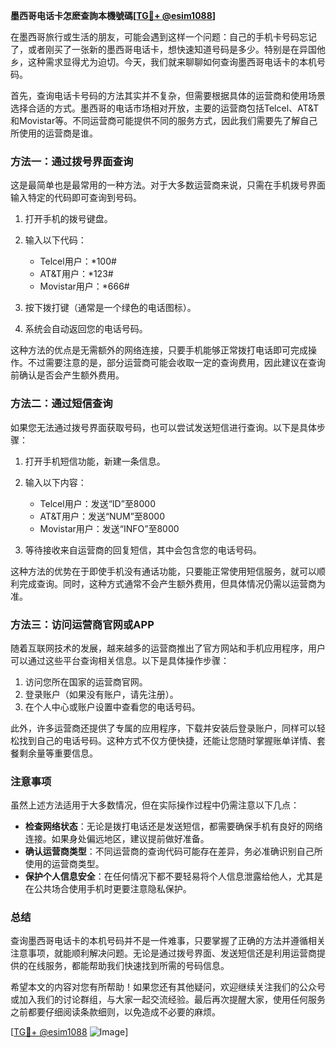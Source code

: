 **墨西哥电话卡怎麽查詢本機號碼[[TG💪+ @esim1088](https://t.me/s/esim1088)]**

在墨西哥旅行或生活的朋友，可能会遇到这样一个问题：自己的手机卡号码忘记了，或者刚买了一张新的墨西哥电话卡，想快速知道号码是多少。特别是在异国他乡，这种需求显得尤为迫切。今天，我们就来聊聊如何查询墨西哥电话卡的本机号码。

首先，查询电话卡号码的方法其实并不复杂，但需要根据具体的运营商和使用场景选择合适的方式。墨西哥的电话市场相对开放，主要的运营商包括Telcel、AT&T和Movistar等。不同运营商可能提供不同的服务方式，因此我们需要先了解自己所使用的运营商是谁。

### **方法一：通过拨号界面查询**

这是最简单也是最常用的一种方法。对于大多数运营商来说，只需在手机拨号界面输入特定的代码即可查询到号码。

1. 打开手机的拨号键盘。
2. 输入以下代码：
   - Telcel用户：*100#
   - AT&T用户：*123#
   - Movistar用户：*666#

3. 按下拨打键（通常是一个绿色的电话图标）。
4. 系统会自动返回您的电话号码。

这种方法的优点是无需额外的网络连接，只要手机能够正常拨打电话即可完成操作。不过需要注意的是，部分运营商可能会收取一定的查询费用，因此建议在查询前确认是否会产生额外费用。

### **方法二：通过短信查询**

如果您无法通过拨号界面获取号码，也可以尝试发送短信进行查询。以下是具体步骤：

1. 打开手机短信功能，新建一条信息。
2. 输入以下内容：
   - Telcel用户：发送“ID”至8000
   - AT&T用户：发送“NUM”至8000
   - Movistar用户：发送“INFO”至8000

3. 等待接收来自运营商的回复短信，其中会包含您的电话号码。

这种方法的优势在于即使手机没有通话功能，只要能正常使用短信服务，就可以顺利完成查询。同时，这种方式通常不会产生额外费用，但具体情况仍需以运营商为准。

### **方法三：访问运营商官网或APP**

随着互联网技术的发展，越来越多的运营商推出了官方网站和手机应用程序，用户可以通过这些平台查询相关信息。以下是具体操作步骤：

1. 访问您所在国家的运营商官网。
2. 登录账户（如果没有账户，请先注册）。
3. 在个人中心或账户设置中查看您的电话号码。

此外，许多运营商还提供了专属的应用程序，下载并安装后登录账户，同样可以轻松找到自己的电话号码。这种方式不仅方便快捷，还能让您随时掌握账单详情、套餐剩余量等重要信息。

### **注意事项**

虽然上述方法适用于大多数情况，但在实际操作过程中仍需注意以下几点：

- **检查网络状态**：无论是拨打电话还是发送短信，都需要确保手机有良好的网络连接。如果身处偏远地区，建议提前做好准备。
- **确认运营商类型**：不同运营商的查询代码可能存在差异，务必准确识别自己所使用的运营商类型。
- **保护个人信息安全**：在任何情况下都不要轻易将个人信息泄露给他人，尤其是在公共场合使用手机时更要注意隐私保护。

### **总结**

查询墨西哥电话卡的本机号码并不是一件难事，只要掌握了正确的方法并遵循相关注意事项，就能顺利解决问题。无论是通过拨号界面、发送短信还是利用运营商提供的在线服务，都能帮助我们快速找到所需的号码信息。

希望本文的内容对您有所帮助！如果您还有其他疑问，欢迎继续关注我们的公众号或加入我们的讨论群组，与大家一起交流经验。最后再次提醒大家，使用任何服务之前都要仔细阅读条款细则，以免造成不必要的麻烦。

[[TG💪+ @esim1088](https://t.me/s/esim1088) ![Image](https://i.postimg.cc/4NQfJmqS/Snipaste-2025-05-13-00-14-12.png)]